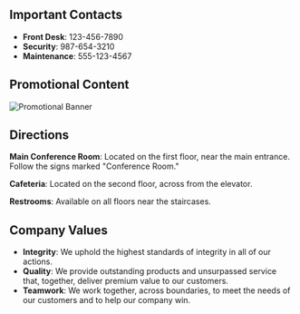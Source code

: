 ## Important Contacts

- **Front Desk**: 123-456-7890
- **Security**: 987-654-3210
- **Maintenance**: 555-123-4567

## Promotional Content

![Promotional Banner](https://info.kandji.io/hubfs/android-chrome-512x512.png)

## Directions

**Main Conference Room**: Located on the first floor, near the main entrance. Follow the signs marked "Conference Room."

**Cafeteria**: Located on the second floor, across from the elevator.

**Restrooms**: Available on all floors near the staircases.

## Company Values

- **Integrity**: We uphold the highest standards of integrity in all of our actions.
- **Quality**: We provide outstanding products and unsurpassed service that, together, deliver premium value to our customers.
- **Teamwork**: We work together, across boundaries, to meet the needs of our customers and to help our company win.
